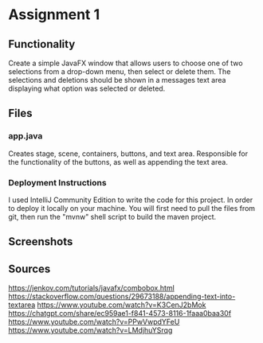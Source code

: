 # Assignment 1

## Functionality

Create a simple JavaFX window that allows users to choose one of 
two selections from a drop-down menu, then select or delete them.
The selections and deletions should be shown in a messages text area
displaying what option was selected or deleted.

## Files

### app.java

Creates stage, scene, containers, buttons, and text area. Responsible
for the functionality of the buttons, as well as appending the text area.

### Deployment Instructions

I used IntelliJ Community Edition to write the code for this project. In order
to deploy it locally on your machine. You will first need to pull the files from git,
then run the "mvnw" shell script to build the maven project.

## Screenshots



## Sources

https://jenkov.com/tutorials/javafx/combobox.html
https://stackoverflow.com/questions/29673188/appending-text-into-textarea
https://www.youtube.com/watch?v=K3CenJ2bMok
https://chatgpt.com/share/ec959ae1-f841-4573-8116-1faaa0baa30f
https://www.youtube.com/watch?v=PPwVwpdYFeU
https://www.youtube.com/watch?v=LMdjhuYSrqg